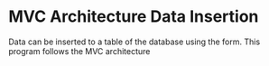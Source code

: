 # MVC Architecture Data Insertion
 Data can be inserted to a table of the database using the form. This program follows the MVC architecture
